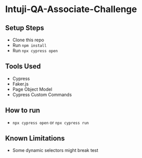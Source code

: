 # Intuji-QA-Associate-Challenge

## Setup Steps
- Clone this repo
- Run `npm install`
- Run `npx cypress open`

## Tools Used
- Cypress
- Faker.js
- Page Object Model
- Cypress Custom Commands

## How to run
- `npx cypress open` or `npx cypress run`

## Known Limitations
- Some dynamic selectors might break test
